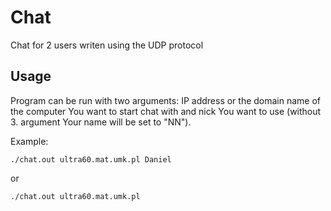 # Chat
Chat for 2 users writen using the UDP protocol

## Usage
Program can be run with two arguments: IP address or the domain name of  the computer You want to start chat with and nick You want to use (without 3. argument Your name will be set to "NN").

Example:
```
./chat.out ultra60.mat.umk.pl Daniel
```
or
```
./chat.out ultra60.mat.umk.pl
```

